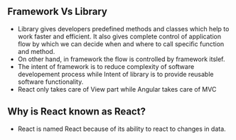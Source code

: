 ## Framework Vs Library

- Library gives  developers predefined methods and classes which help to work faster and efficient. It also gives complete control of application flow by which we can decide when and where to call specific function and method.
- On other hand, in framework the flow is controlled by framework itslef.
- The intent of framework is to reduce  complexity of software developement process while Intent of library is to provide reusable software functionality.
- React only takes care of View part while Angular takes care of MVC

## Why is React known as React?
- React is named React because of its ability to react to changes in data.